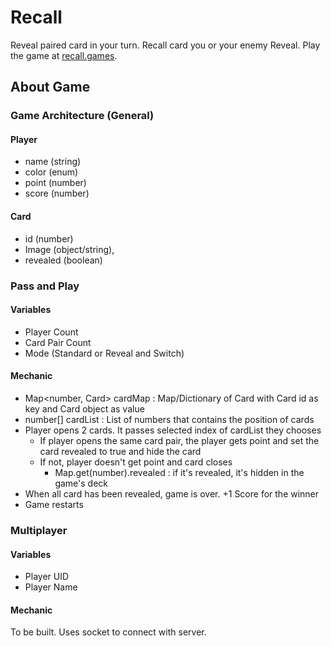 # Recall

Reveal paired card in your turn. Recall card you or your enemy Reveal. Play the game at [recall.games](recall.games).

## About Game

### Game Architecture (General)

#### Player
- name (string)
- color (enum)
- point (number)
- score (number)

#### Card
- id (number)
- Image (object/string), 
- revealed (boolean)

### Pass and Play

#### Variables
- Player Count
- Card Pair Count
- Mode (Standard or Reveal and Switch)

#### Mechanic
- Map<number, Card> cardMap : Map/Dictionary of Card with Card id as key and Card object as value
- number[] cardList : List of numbers that contains the position of cards
- Player opens 2 cards. It passes selected index of cardList they chooses
    - If player opens the same card pair, the player gets point and set the card revealed to true and hide the card 
    - If not, player doesn't get point and card closes
        - Map.get(number).revealed : if it's revealed, it's hidden in the game's deck
- When all card has been revealed, game is over. +1 Score for the winner
- Game restarts

### Multiplayer

#### Variables
- Player UID
- Player Name

#### Mechanic

To be built. Uses socket to connect with server.
